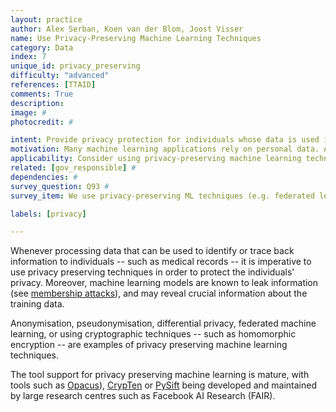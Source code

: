 ```yaml
---
layout: practice
author: Alex Serban, Koen van der Blom, Joost Visser
name: Use Privacy-Preserving Machine Learning Techniques
category: Data
index: 7
unique_id: privacy_preserving
difficulty: "advanced"
references: [TTAID]
comments: True
description:
image: #
photocredit: #

intent: Provide privacy protection for individuals whose data is used in the development of machine learning applications. #
motivation: Many machine learning applications rely on personal data. As with other software applications, the user data should be handled with care, as stipulated by privacy regulations (e.g. GDPR), information security standards, and ethical criteria. Specifically for machine learning applications, privacy risk may occur because of pooling data from different sources, sharing data sets for training, or deploying models trained with personal data. Privacy-preserving techniques can be applied to mitigate these risks. #
applicability: Consider using privacy-preserving machine learning techniques whenever you are using data about individuals, especially in case of personally identifiable information. #
related: [gov_responsible] #
dependencies: #
survey_question: Q93 #
survey_item: We use privacy-preserving ML techniques (e.g. federated learning, differential privacy, or homomorphic encryption).

labels: [privacy]

---
```


Whenever processing data that can be used to identify or trace back information to individuals -- such as medical records -- it is imperative to use privacy preserving techniques in order to protect the individuals' privacy.
Moreover, machine learning models are known to leak information (see <a href="https://www.cs.cornell.edu/~shmat/shmat_oak17.pdf">membership attacks</a>), and may reveal crucial information about the training data.

Anonymisation, pseudonymisation, differential privacy, federated machine learning, or using cryptographic techniques -- such as homomorphic encryption -- are examples of privacy preserving machine learning techniques.

The tool support for privacy preserving machine learning is mature, with tools such as <a href="https://github.com/pytorch/opacus">Opacus</a>), <a href="https://github.com/facebookresearch/CrypTen">CrypTen</a> or <a href="https://github.com/OpenMined/PySyft">PySift</a> being developed and maintained by large research centres such as Facebook AI Research (FAIR).
